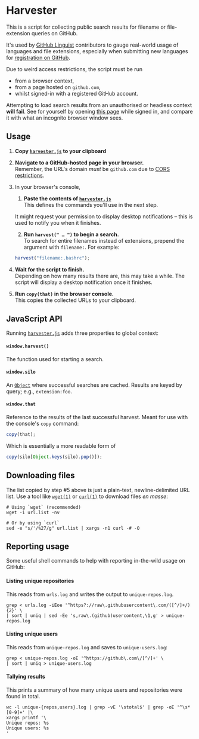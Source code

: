Harvester
=========

This is a script for collecting public search results for filename or file-extension queries on GitHub.

It's used by [GitHub Linguist](https://github.com/github/linguist) contributors to gauge real-world usage of languages and file extensions, especially when submitting new languages for [registration on GitHub](https://github.com/github/linguist/blob/master/CONTRIBUTING.md).

Due to weird access restrictions, the script must be run

* from a browser context,
* from a page hosted on `github.com`,
* whilst signed-in with a registered GitHub account.

Attempting to load search results from an unauthorised or headless context **will fail**.
See for yourself by opening [this page](https://github.com/search?q=extension%3Ajs+NOT+nothack&type=Code) while signed in, and compare it with what an incognito browser window sees.


Usage
-----

1. **Copy [`harvester.js`][] to your clipboard**

2. **Navigate to a GitHub-hosted page in your browser.**  
Remember, the URL's domain *must* be `github.com` due to [CORS restrictions][CORS].

3. In your browser's console,

	1. **Paste the contents of [`harvester.js`][]**  
	This defines the commands you'll use in the next step.
	
	It might request your permission to display desktop notifications – this is used to notify you when it finishes.
	
	2. **Run `harvest(" … ")` to begin a search.**  
	To search for entire filenames instead of extensions, prepend the argument with `filename:`. For example:
	
	~~~js
	harvest("filename:.bashrc");
	~~~

4. **Wait for the script to finish.**  
Depending on how many results there are, this may take a while.
The script will display a desktop notification once it finishes.

5. **Run `copy(that)` in the browser console.**  
This copies the collected URLs to your clipboard.


JavaScript API
--------------
Running [`harvester.js`][] adds three properties to global context:

#### `window.harvest()`
The function used for starting a search.

#### `window.silo`
An [`Object`][] where successful searches are cached. Results are keyed by query; e.g., `extension:foo`.

#### `window.that`
Reference to the results of the last successful harvest.
Meant for use with the console's `copy` command:

~~~js
copy(that);
~~~

Which is essentially a more readable form of
~~~js
copy(silo[Object.keys(silo).pop()]);
~~~


Downloading files
-----------------

The list copied by step #5 above is just a plain-text, newline-delimited URL list.
Use a tool like [`wget(1)`](https://linux.die.net/man/1/wget) or [`curl(1)`](https://linux.die.net/man/1/curl) to download files *en masse*:

~~~shell
# Using `wget` (recommended)
wget -i url.list -nv

# Or by using `curl`
sed -e "s/'/%27/g" url.list | xargs -n1 curl -# -O
~~~


Reporting usage
---------------

Some useful shell commands to help with reporting in-the-wild usage on GitHub:


#### Listing unique repositories
This reads from `urls.log` and writes the output to `unique-repos.log`.

~~~shell
grep < urls.log -iEoe '^https?://raw\.githubusercontent\.com/([^/]+/){2}' \
| sort | uniq | sed -Ee 's,raw\.(github)usercontent,\1,g' > unique-repos.log
~~~


#### Listing unique users
This reads from `unique-repos.log` and saves to `unique-users.log`:

~~~shell
grep < unique-repos.log -oE '^https://github\.com\/[^/]+' \
| sort | uniq > unique-users.log
~~~


#### Tallying results
This prints a summary of how many unique users and repositories were found in total.

~~~shell
wc -l unique-{repos,users}.log | grep -vE '\stotal$' | grep -oE '^\s*[0-9]+' |\
xargs printf '\
Unique repos: %s
Unique users: %s
'
~~~


[`harvester.js`]: https://raw.githubusercontent.com/Alhadis/Harvester/master/harvester.js
[CORS]: https://en.wikipedia.org/wiki/Cross-origin_resource_sharing
[`Object`]: https://developer.mozilla.org/en-US/docs/Web/JavaScript/Reference/Global_Objects/Object
